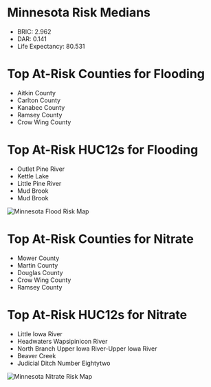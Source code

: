 # Minnesota Risk Medians
- BRIC: 2.962
- DAR: 0.141
- Life Expectancy: 80.531  

# Top At-Risk Counties for Flooding
  - Aitkin County
  - Carlton County
  - Kanabec County
  - Ramsey County
  - Crow Wing County

# Top At-Risk HUC12s for Flooding
  - Outlet Pine River
  - Kettle Lake
  - Little Pine River
  - Mud Brook
  - Mud Brook

  ![Minnesota Flood Risk Map](https://github.com/Danavh697/Top-5-vulnerable-countiesorHUC12-in-each-state/blob/4ee63147b3896e1ae8cb6fc03a4fb7c115568d8c/Maps/Minnesota_Flooding.png)

# Top At-Risk Counties for Nitrate
  - Mower County
  - Martin County
  - Douglas County
  - Crow Wing County
  - Ramsey County

# Top At-Risk HUC12s for Nitrate
  - Little Iowa River
  - Headwaters Wapsipinicon River
  - North Branch Upper Iowa River-Upper Iowa River
  - Beaver Creek
  - Judicial Ditch Number Eightytwo

![Minnesota Nitrate Risk Map](https://github.com/Danavh697/Top-5-vulnerable-countiesorHUC12-in-each-state/blob/cee4e73481e929677bd57f6963701929615a60b6/Maps/Minnesota_Nitrate.png)
